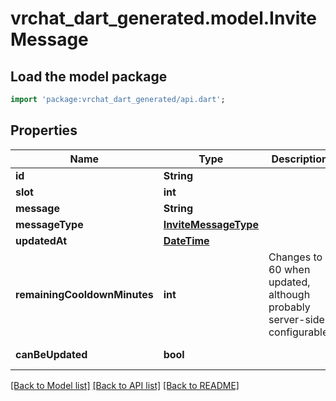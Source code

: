# vrchat_dart_generated.model.InviteMessage

## Load the model package
```dart
import 'package:vrchat_dart_generated/api.dart';
```

## Properties
Name | Type | Description | Notes
------------ | ------------- | ------------- | -------------
**id** | **String** |  | 
**slot** | **int** |  | 
**message** | **String** |  | 
**messageType** | [**InviteMessageType**](InviteMessageType.md) |  | 
**updatedAt** | [**DateTime**](DateTime.md) |  | 
**remainingCooldownMinutes** | **int** | Changes to 60 when updated, although probably server-side configurable. | [default to 0]
**canBeUpdated** | **bool** |  | [default to true]

[[Back to Model list]](../README.md#documentation-for-models) [[Back to API list]](../README.md#documentation-for-api-endpoints) [[Back to README]](../README.md)


